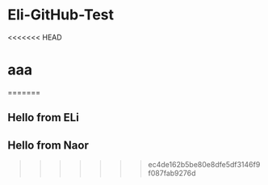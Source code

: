 # Eli-GitHub-Test
<<<<<<< HEAD
# aaa
=======
## Hello from ELi
## Hello from Naor
>>>>>>> ec4de162b5be80e8dfe5df3146f9f087fab9276d
